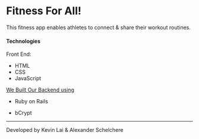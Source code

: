 # Fitness For All!

This fitness app enables athletes to connect & share their workout routines.

#### Technologies

Front End:

- HTML
- CSS
- JavaScript

[We Built Our Backend using](https://github.com/Lexscher/ffa-api)

- Ruby on Rails

- bCrypt

---

Developed by Kevin Lai & Alexander Schelchere
